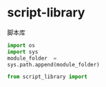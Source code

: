 # script-library
脚本库

```python
import os
import sys
module_folder  = 
sys.path.append(module_folder)

from script_library import 
```

